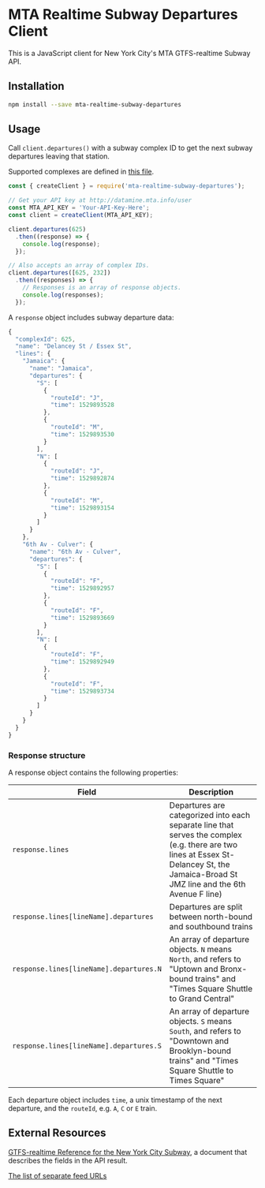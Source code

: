 # MTA Realtime Subway Departures Client

This is a JavaScript client for New York City's MTA GTFS-realtime Subway API.

## Installation

```bash
npm install --save mta-realtime-subway-departures
```

## Usage

Call `client.departures()` with a subway complex ID to get the next subway departures leaving that station.

Supported complexes are defined in [this file](https://github.com/ericandrewlewis/mta-subway-complexes/blob/master/complexes.json).

```js
const { createClient } = require('mta-realtime-subway-departures');

// Get your API key at http://datamine.mta.info/user
const MTA_API_KEY = 'Your-API-Key-Here';
const client = createClient(MTA_API_KEY);

client.departures(625)
  .then((response) => {
    console.log(response);
  });

// Also accepts an array of complex IDs.
client.departures([625, 232])
  .then((responses) => {
    // Responses is an array of response objects.
    console.log(responses);
  });
```

A `response` object includes subway departure data:

```js
{
  "complexId": 625,
  "name": "Delancey St / Essex St",
  "lines": {
    "Jamaica": {
      "name": "Jamaica",
      "departures": {
        "S": [
          {
            "routeId": "J",
            "time": 1529893528
          },
          {
            "routeId": "M",
            "time": 1529893530
          }
        ],
        "N": [
          {
            "routeId": "J",
            "time": 1529892874
          },
          {
            "routeId": "M",
            "time": 1529893154
          }
        ]
      }
    },
    "6th Av - Culver": {
      "name": "6th Av - Culver",
      "departures": {
        "S": [
          {
            "routeId": "F",
            "time": 1529892957
          },
          {
            "routeId": "F",
            "time": 1529893669
          }
        ],
        "N": [
          {
            "routeId": "F",
            "time": 1529892949
          },
          {
            "routeId": "F",
            "time": 1529893734
          }
        ]
      }
    }
  }
}
```

### Response structure

A response object contains the following properties:

| Field                  | Description |
|------------------------|-------------|
| `response.lines`             | Departures are categorized into each separate line that serves the complex (e.g. there are two lines at Essex St-Delancey St, the Jamaica-Broad St JMZ line and the 6th Avenue F line) |
| `response.lines[lineName].departures` | Departures are split between north-bound and southbound trains |
| `response.lines[lineName].departures.N` | An array of departure objects. `N` means `North`, and refers to "Uptown and Bronx-bound trains" and "Times Square Shuttle to Grand Central" |
| `response.lines[lineName].departures.S` | An array of departure objects. `S` means `South`, and refers to "Downtown and Brooklyn-bound trains" and "Times Square Shuttle to Times Square" |

Each departure object includes `time`, a unix timestamp of the next departure, and the `routeId`, e.g. `A`, `C` or `E` train.

## External Resources

[GTFS-realtime Reference for the New York City Subway](http://datamine.mta.info/sites/all/files/pdfs/GTFS-Realtime-NYC-Subway%20version%201%20dated%207%20Sep.pdf), a document that describes the fields in the API result.

[The list of separate feed URLs](http://datamine.mta.info/list-of-feeds)